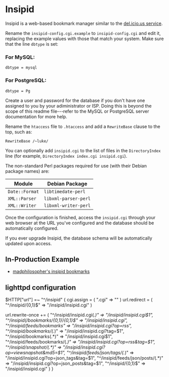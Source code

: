 # Insipid
Insipid is a web-based bookmark manager similar to the
[del.icio.us service](https://en.wikipedia.org/wiki/Delicious_(website)).

Rename the `insipid-config.cgi.example` to `insipid-config.cgi` and edit it,
replacing the example values with those that match your system.  Make sure
that the line `dbtype` is set:

### For MySQL:
    dbtype = mysql

### For PostgreSQL:
    dbtype = Pg

Create a user and password for the database if you don't have one assigned
to you by your adiministrator or ISP.  Doing this is beyond the scope of this
readme file---refer to the MySQL or PostgreSQL server documentation for more
help.

Rename the `htaccess` file to `.htaccess` and add a `RewriteBase` clause to the
top, such as:

    RewriteBase /~luke/

You can optionally add `insipid.cgi` to the list of files in the
`DirectoryIndex` line (for example, `DirectoryIndex index.cgi insipid.cgi`).

The non-standard Perl packages required for use (with their Debian package
names) are:

|   Module        |     Debian Package     |
|-----------------|------------------------|
| `Date::Format`  |  `libtimedate-perl`    |
| `XML::Parser`   |  `libxml-parser-perl`  |
| `XML::Writer`   |  `libxml-writer-perl`  |

Once the configuration is finished, access the `insipid.cgi` through your
web browser at the URL you've configured and the database should be
automatically configured.

If you ever upgrade Insipid, the database schema will be automatically
updated upon access.

## In-Production Example
 * [madphilosopher's insipid bookmarks](https://b.cyxd.ca/)

## lighttpd configuration
$HTTP["url"] =~ "^/insipid" {
        cgi.assign = ( ".cgi" => "" )
        url.redirect = ( "^/insipid/{0,1}$" => "/insipid/insipid.cgi" )

url.rewrite-once += (
        "^/insipid/insipid.cgi(.*)" => "/insipid/insipid.cgi$1",
    "^/insipid(/bookmarks/{0,1}){0,1}$" => "/insipid/insipid.cgi",
    "^/insipid/feeds/bookmarks" => "/insipid/insipid.cgi?op=rss",
    "^/insipid/bookmarks/(.*)" => "/insipid/insipid.cgi?tag=$1",
    "^/insipid/bookmarks(.*)" => "/insipid/insipid.cgi$1",
    "^/insipid/feeds/bookmarks/(.*)" => "/insipid/insipid.cgi?op=rss&tag=$1",
    "^/insipid/snapshot/(.*)" => "/insipid/insipid.cgi?op=viewsnapshot&md5=$1",
    "^/insipid/feeds/json/tags/(.*)" => "/insipid/insipid.cgi?op=json_tags&tag=$1",
    "^/insipid/feeds/json/posts/(.*)" => "/insipid/insipid.cgi?op=json_posts&tag=$1",
    "^/insipid\/{0,1}$" => "/insipid/insipid.cgi"
  )
}


